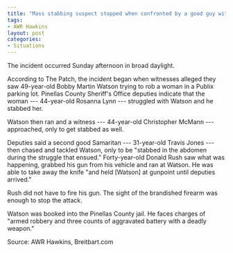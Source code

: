 ```yaml
---
title: "Mass stabbing suspect stopped when confronted by a good guy with a gun"
tags:
- AWR Hawkins
layout: post
categories:
- Situations
---
```


The incident occurred Sunday afternoon in broad daylight.

According to The Patch, the incident began when witnesses alleged they saw 49-year-old Bobby Martin Watson trying to rob a woman in a Publix parking lot. Pinellas County Sheriff's Office deputies indicate that the woman --- 44-year-old Rosanna Lynn --- struggled with Watson and he stabbed her.

Watson then ran and a witness --- 44-year-old Christopher McMann --- approached, only to get stabbed as well.

Deputies said a second good Samaritan --- 31-year-old Travis Jones --- then chased and tackled Watson, only to be "stabbed in the abdomen during the struggle that ensued." Forty-year-old Donald Rush saw what was happening, grabbed his gun from his vehicle and ran at Watson. He was able to take away the knife "and held \[Watson\] at gunpoint until deputies arrived."

Rush did not have to fire his gun. The sight of the brandished firearm was enough to stop the attack.

Watson was booked into the Pinellas County jail. He faces charges of "armed robbery and three counts of aggravated battery with a deadly weapon."

Source: AWR Hawkins, Breitbart.com
